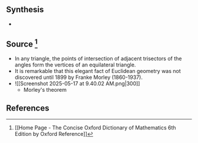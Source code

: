 ## Synthesis
- 
## Source [^1]
- In any triangle, the points of intersection of adjacent trisectors of the angles form the vertices of an equilateral triangle.
- It is remarkable that this elegant fact of Euclidean geometry was not discovered until 1899 by Franke Morley (1860-1937).
- ![[Screenshot 2025-05-17 at 9.40.02 AM.png|300]]
	- Morley's theorem
## References

[^1]: [[Home Page - The Concise Oxford Dictionary of Mathematics 6th Edition by Oxford Reference]]